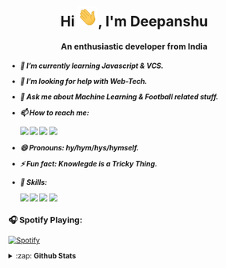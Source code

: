 <h1 align="center">Hi <img src="https://raw.githubusercontent.com/ABSphreak/ABSphreak/master/gifs/Hi.gif" width="40px" />, I'm Deepanshu</h1>
<h3 align="center">An enthusiastic developer from India</h3>

<h5>
 
 - 🌱 I’m currently learning<strong> Javascript & VCS.</strong>
 - 🤔 I’m looking for help with <strong>Web-Tech.</strong>
 
 - 💬 Ask me about<strong> Machine Learning & Football related stuff.</strong>
 
 - 📫 How to reach me:   
 
      <a href="https://www.linkedin.com/in/deepanshuraj799/"><img src="https://img.shields.io/badge/LinkedIn-0077B5?style=for-the-badge&logo=linkedin&logoColor=white"/></a> <a href="https://www.instagram.com/_d_eepanshu/"><img src="https://img.shields.io/badge/Instagram-a0e823?style=for-the-badge&logo=instagram&logoColor=white"/></a> <a href="https://www.facebook.com/deepanshu711/"><img src="https://img.shields.io/badge/Facebook-0774ab?style=for-the-badge&logo=facebook&logoColor=white"/></a>  <a href="https://www.kaggle.com/davalpha"><img src="https://img.shields.io/badge/Kaggle-0eb01e?style=for-the-badge&logo=Kaggle&logoColor=white"/></a>  
 
 - 😄 Pronouns:<strong> hy/hym/hys/hymself.</strong>
 - ⚡ Fun fact:<strong> Knowlegde is a Tricky Thing.</strong>
 
 - 🚀 Skills:
 
      <a href="https://en.wikipedia.org/wiki/C_(programming_language)"><img src="https://img.shields.io/badge/C-c90a24?style=for-the-badge&logo=c&logoColor=white"/></a>   <a href="https://en.wikipedia.org/wiki/C%2B%2B"><img src="https://img.shields.io/badge/C%2B%2B-00599C?style=for-the-badge&logo=c%2B%2B&logoColor=white"/></a>   <a href="https://www.python.org/"><img src="https://img.shields.io/badge/Python-991776?style=for-the-badge&logo=python&logoColor=white"/></a> <a href="https://www.djangoproject.com/"><img src="https://img.shields.io/badge/Django-092E20?style=for-the-badge&logo=django&logoColor=white"></a>
 
</h5>

### 🎧 Spotify Playing:
[![Spotify](https://spotify-trial.deepanshu-raj.vercel.app/api/spotify)](https://open.spotify.com/user/lf8m9lcq9qp6vx4dktl3zlgg3)

<details>
 <summary>:zap: <strong>Github Stats</strong> </summary> 
<p align="center"><img src="https://github-readme-stats.vercel.app/api?username=deepanshu-Raj&count_private=true&show_icons=true&theme=onedark" style="width:50%;"/></p>
</details>
